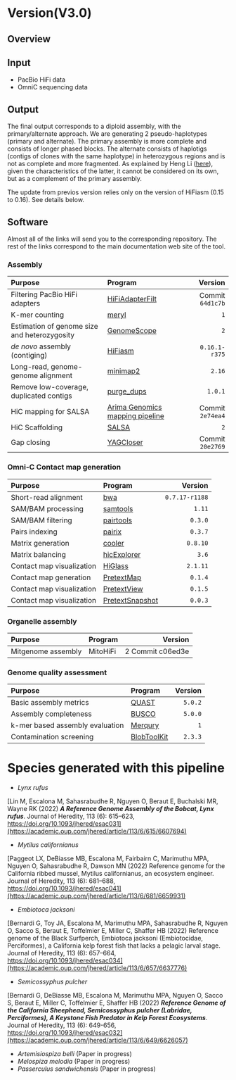 # Version(V3.0)

## Overview

## Input
- PacBio HiFi data
- OmniC sequencing data

## Output

The final output corresponds to a diploid assembly, with the primary/alternate approach. 
We are generating 2 pseudo-haplotypes (primary and alternate). The primary assembly is more complete and consists of longer phased blocks. The alternate consists of haplotigs 
(contigs of clones with the same haplotype) in heterozygous regions and is not as complete and more fragmented.
As explained by Heng Li ([here](https://lh3.github.io/2021/04/17/concepts-in-phased-assemblies)), given the characteristics of the latter, it cannot be considered on its own, but as a complement of the primary 
assembly.

The update from previos version relies only on the version of HiFiasm (0.15 to 0.16). See details below.

## Software

Almost all of the links will send you to the corresponding repository. 
The rest of the links correspond to the main documentation web site of the tool.

### Assembly

| Purpose | Program | Version | 
|:-------|:---------|--------:|
| Filtering PacBio HiFi adapters |  [HiFiAdapterFilt](https://github.com/sheinasim/HiFiAdapterFilt) | Commit `64d1c7b` | 
| K-mer counting |  [meryl](https://github.com/marbl/meryl) | `1` | 
| Estimation of genome size and heterozygosity |  [GenomeScope](https://github.com/tbenavi1/genomescope2.0) | `2` |
| *de novo* assembly (contiging) |  [HiFiasm](https://github.com/chhylp123/hifiasm) |   `0.16.1-r375` |
| Long-read, genome-genome alignment |  [minimap2](https://github.com/lh3/minimap2) |  `2.16` | 
| Remove low-coverage, duplicated contigs | [purge_dups](https://github.com/dfguan/purge_dups) | `1.0.1` |
| HiC mapping for SALSA |  [Arima Genomics mapping pipeline](https://github.com/ArimaGenomics/mapping_pipeline) |  Commit `2e74ea4` | 
| HiC Scaffolding | [SALSA](https://github.com/marbl/SALSA) | `2` | 
| Gap closing |  [YAGCloser](https://github.com/merlyescalona/yagcloser) | Commit `20e2769` | 

### Omni-C Contact map generation

| Purpose | Program | Version | 
|:-------|:---------|--------:|
| Short-read alignment  | [bwa](https://github.com/lh3/bwa) | `0.7.17-r1188` |
| SAM/BAM processing |  [samtools](https://github.com/samtools/samtools) |  `1.11` | 
| SAM/BAM filtering | [pairtools](https://github.com/open2c/pairtools) | `0.3.0` | 
| Pairs indexing | [pairix](https://github.com/4dn-dcic/pairix) | `0.3.7` | 
| Matrix generation | [cooler](https://github.com/open2c/cooler) | `0.8.10` | 
| Matrix balancing | [hicExplorer](https://github.com/deeptools/HiCExplorer) | `3.6` | 
| Contact map visualization | [HiGlass](http://higlass.io/) | `2.1.11` | 
| Contact map generation | [PretextMap](https://github.com/wtsi-hpag/PretextMap) | `0.1.4` | 
| Contact map visualization | [PretextView](https://github.com/wtsi-hpag/PretextView) | `0.1.5` | 
| Contact map visualization | [PretextSnapshot](https://github.com/wtsi-hpag/PretextSnapshot) | `0.0.3` | 

### Organelle assembly

| Purpose | Program | Version | 
|:-------|:---------|--------:|
| Mitgenome assembly | MitoHiFi |  2 Commit c06ed3e  | 

### Genome quality assessment

| Purpose | Program | Version | 
|:-------|:---------|--------:|
| Basic assembly metrics | [QUAST](https://github.com/ablab/quast) | `5.0.2` | 
| Assembly completeness | [BUSCO](https://busco.ezlab.org/) | `5.0.0` |
| k-mer based assembly evaluation | [Merqury](https://github.com/marbl/merqury) |  `1` | 
| Contamination screening | [BlobToolKit](https://github.com/blobtoolkit/blobtools2) | `2.3.3` |


# Species generated with this pipeline

- *Lynx rufus*

[Lin M, Escalona M, Sahasrabudhe R, Nguyen O, Beraut E, Buchalski MR, Wayne RK (2022) ***A Reference Genome Assembly of the Bobcat, Lynx rufus***. Journal of Heredity, 113 (6): 615–623, https://doi.org/10.1093/jhered/esac031](https://academic.oup.com/jhered/article/113/6/615/6607694)

- *Mytilus californianus*

[Paggeot LX, DeBiasse MB, Escalona M, Fairbairn C, Marimuthu MPA, Nguyen O, Sahasrabudhe R, Dawson MN (2022) Reference genome for the California ribbed mussel, Mytilus californianus, an ecosystem engineer. Journal of Heredity, 113 (6): 681–688, https://doi.org/10.1093/jhered/esac041](https://academic.oup.com/jhered/article/113/6/681/6659931)

- *Embiotoca jacksoni*

[Bernardi G, Toy JA, Escalona M, Marimuthu MPA, Sahasrabudhe R, Nguyen O, Sacco S, Beraut E, Toffelmier E, Miller C, Shaffer HB (2022) Reference genome of the Black Surfperch, Embiotoca jacksoni (Embiotocidae, Perciformes), a California kelp forest fish that lacks a pelagic larval stage. Journal of Heredity, 113 (6): 657–664, https://doi.org/10.1093/jhered/esac034](https://academic.oup.com/jhered/article/113/6/657/6637776)

- *Semicossyphus pulcher*

[Bernardi G, DeBiasse MB, Escalona M, Marimuthu MPA, Nguyen O, Sacco S, Beraut E, Miller C, Toffelmier E, Shaffer HB (2022) ***Reference Genome of the California Sheephead, Semicossyphus pulcher (Labridae, Perciformes), A Keystone Fish Predator in Kelp Forest Ecosystems***. Journal of Heredity, 113 (6): 649-656, https://doi.org/10.1093/jhered/esac032](https://academic.oup.com/jhered/article/113/6/649/6626057)

- *Artemisiospiza belli* (Paper in progress) 
- *Melospiza melodia* (Paper in progress)
- *Passerculus sandwichensis* (Paper in progress)
